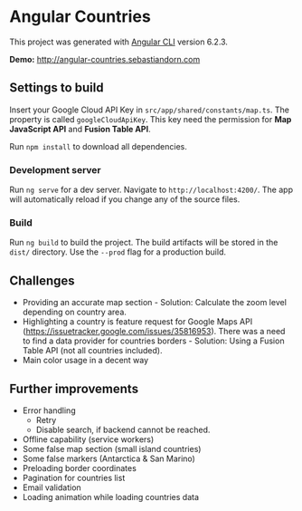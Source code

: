 # Angular Countries

This project was generated with [Angular CLI](https://github.com/angular/angular-cli) version 6.2.3.

**Demo:** http://angular-countries.sebastiandorn.com

## Settings to build

Insert your Google Cloud API Key in `src/app/shared/constants/map.ts`. 
The property is called `googleCloudApiKey`.
This key need the permission for **Map JavaScript API** and **Fusion Table API**.

Run `npm install` to download all dependencies.

### Development server

Run `ng serve` for a dev server. Navigate to `http://localhost:4200/`. The app will automatically reload if you change any of the source files.

### Build

Run `ng build` to build the project. The build artifacts will be stored in the `dist/` directory. Use the `--prod` flag for a production build.

## Challenges

* Providing an accurate map section - Solution: Calculate the zoom level depending on country area.
* Highlighting a country is feature request for Google Maps API (https://issuetracker.google.com/issues/35816953). There was a need to find a data provider for countries borders - Solution: Using a Fusion Table API (not all countries included).
* Main color usage in a decent way

## Further improvements

* Error handling
  * Retry
  * Disable search, if backend cannot be reached.
* Offline capability (service workers)
* Some false map section (small island countries)
* Some false markers (Antarctica & San Marino)
* Preloading border coordinates
* Pagination for countries list
* Email validation
* Loading animation while loading countries data

